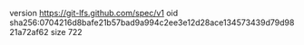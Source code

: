 version https://git-lfs.github.com/spec/v1
oid sha256:0704216d8bafe21b57bad9a994c2ee3e12d28ace134573439d79d9821a72af62
size 722
